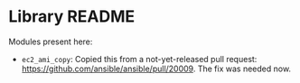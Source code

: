 # Library README

Modules present here:

* `ec2_ami_copy`: Copied this from a not-yet-released pull request: <https://github.com/ansible/ansible/pull/20009>. The fix was needed now.
 
